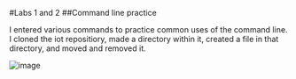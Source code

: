 
#Labs 1 and 2
##Command line practice

I entered various commands to practice common uses of the command line. I cloned the iot repositiory, made a directory within it, created a file in that directory, and moved and removed it. 

![image](https://user-images.githubusercontent.com/90064335/153890897-598f83c8-48a1-479e-82db-28d60306326f.png)
